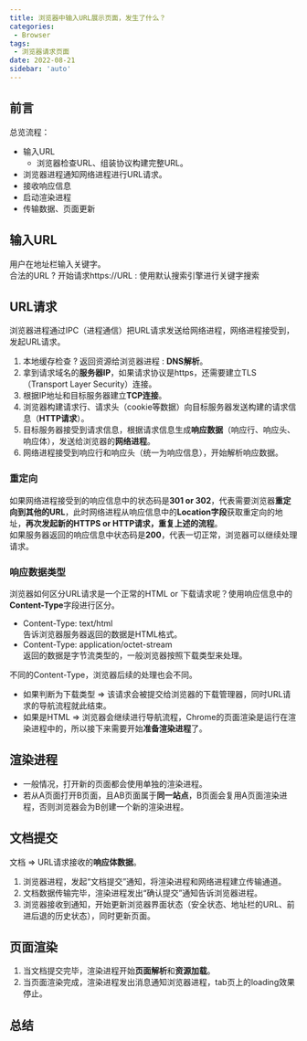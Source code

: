 ```yaml
---
title: 浏览器中输入URL展示页面，发生了什么？
categories:
 - Browser
tags:
 - 浏览器请求页面
date: 2022-08-21
sidebar: 'auto'
---
```


## 前言
总览流程：
* 输入URL
  * 浏览器检查URL、组装协议构建完整URL。
* 浏览器进程通知网络进程进行URL请求。
* 接收响应信息
* 启动渲染进程
* 传输数据、页面更新
## 输入URL
用户在地址栏输入关键字。<br/>
合法的URL ? 开始请求https://URL : 使用默认搜索引擎进行关键字搜索

## URL请求
浏览器进程通过IPC（进程通信）把URL请求发送给网络进程，网络进程接受到，发起URL请求。
1. 本地缓存检查 ? 返回资源给浏览器进程 : **DNS解析**。
2. 拿到请求域名的**服务器IP**，如果请求协议是https，还需要建立TLS（Transport Layer Security）连接。
3. 根据IP地址和目标服务器建立**TCP连接**。
4. 浏览器构建请求行、请求头（cookie等数据）向目标服务器发送构建的请求信息（**HTTP请求**）。
5. 目标服务器接受到请求信息，根据请求信息生成**响应数据**（响应行、响应头、响应体），发送给浏览器的**网络进程**。
6. 网络进程接受到响应行和响应头（统一为响应信息），开始解析响应数据。

### 重定向
如果网络进程接受到的响应信息中的状态码是**301 or 302**，代表需要浏览器**重定向到其他的URL**，此时网络进程从响应信息中的**Location字段**获取重定向的地址，**再次发起新的HTTPS or HTTP请求，重复上述的流程**。<br/>
如果服务器返回的响应信息中状态码是**200**，代表一切正常，浏览器可以继续处理请求。

### 响应数据类型
浏览器如何区分URL请求是一个正常的HTML or 下载请求呢？使用响应信息中的**Content-Type**字段进行区分。
* Content-Type: text/html<br/>
  告诉浏览器服务器返回的数据是HTML格式。
* Content-Type: application/octet-stream<br/>
  返回的数据是字节流类型的，一般浏览器按照下载类型来处理。<br/>

不同的Content-Type，浏览器后续的处理也会不同。<br/>
* 如果判断为下载类型 => 该请求会被提交给浏览器的下载管理器，同时URL请求的导航流程就此结束。
* 如果是HTML => 浏览器会继续进行导航流程，Chrome的页面渲染是运行在渲染进程中的，所以接下来需要开始**准备渲染进程**了。

## 渲染进程
* 一般情况，打开新的页面都会使用单独的渲染进程。
* 若从A页面打开B页面，且AB页面属于**同一站点**，B页面会复用A页面渲染进程，否则浏览器会为B创建一个新的渲染进程。

## 文档提交
文档 => URL请求接收的**响应体数据**。<br/>
1. 浏览器进程，发起“文档提交”通知，将渲染进程和网络进程建立传输通道。
2. 文档数据传输完毕，渲染进程发出“确认提交”通知告诉浏览器进程。
3. 浏览器接收到通知，开始更新浏览器界面状态（安全状态、地址栏的URL、前进后退的历史状态），同时更新页面。

## 页面渲染
1. 当文档提交完毕，渲染进程开始**页面解析**和**资源加载**。
2. 当页面渲染完成，渲染进程发出消息通知浏览器进程，tab页上的loading效果停止。

## 总结